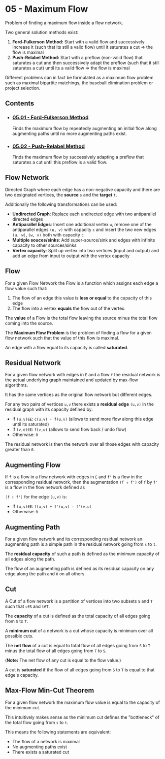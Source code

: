# 05 - Maximum Flow
Problem of finding a maximum flow inside a flow network.

Two general solution methods exist:

1. **Ford-Fulkerson Method:** Start with a valid flow and successively increase it (such that its still a valid flow) until it saturates a cut => the flow is maximal
2. **Push-Relabel Method:** Start with a preflow (non-valid flow) that saturates a cut and then successively adapt the preflow (such that it still saturates a cut) until its a valid flow => the flow is maximal

Different problems can in fact be formulated as a maximum flow problem such as maximal bipartite matchings, the baseball elimination problem or project selection.

## Contents
- ### [05.01 - Ford-Fulkerson Method](05.01%20-%20Ford-Fulkerson%20Method)
    Finds the maximum flow by repeatedly augmenting an initial flow along augmenting paths until no more augmenting paths exist.
- ### [05.02 - Push-Relabel Method](05.02%20-%20Push-Relabel%20Method)
    Finds the maximum flow by successively adapting a preflow that saturates a cut until this preflow is a valid flow.

## Flow Network
Directed Graph where each edge has a non-negative capacity and there are two designated vertices, the **source** `s` and the **target** `t`.

Additionally the following transformations can be used:
- **Undirected Graph**: Replace each undirected edge with two antiparallel directed edges
- **Antiparallel Edges**: Insert one additional vertex `w`, remove one of the antiparallel edges `(u, v)` with capacity `c` and insert the two new edges `(u, w)`, `(w, v)` both with capacity `c`
- **Multiple souces/sinks**: Add super-source/sink and edges with infinite capacity to other sources/sinks
- **Vertex capacity**: Split up vertex into two vertices (input and output) and add an edge from input to output with the vertex capacity

## Flow
For a given Flow Network the Flow is a function which assigns each edge a flow value such that:
1. The flow of an edge this value is **less or equal** to the capacity of this edge 
2. The flow into a vertex **equals** the flow out of the vertex.

The **value** of a Flow is the total flow leaving the source minus the total flow coming into the source.

The **Maximum Flow Problem** is the problem of finding a flow for a given flow network such that the value of this flow is maximal.

An edge with a flow equal to its capacity is called **saturated**.

## Residual Network
For a given flow network with edges in `E` and a flow `f` the residual network is the actual underlying graph maintained and updated by max-flow algorithms.

It has the same vertices as the original flow network but different edges.

For any two pairs of vertices `u,v` there exists a **residual edge** `(u,v)` in the residual graph with its capacity defined by:
- If `(u,v)∈E`: `c(u,v) - f(u,v)` (allows to send more flow along this edge until its saturated)
- If `(v,e)∈E`: `f(v,u)` (allows to send flow back / undo flow)
- Otherwise: `0`

The residual network is then the network over all those edges with capacity greater than `0`.

## Augmenting Flow
If `f` is a flow in a flow network with edges in `E` and `f'` is a flow in the corresponding residual network, then the augmentation `(f ↑ f')` of `f` by `f'` is a flow in the flow network defined as

`(f ↑ f')` for the edge `(u,v)` is:
- If `(u,v)∈E`: `f(u,v) + f'(u,v) - f'(v,u)`
- Otherwise: `0`

## Augmenting Path
For a given flow network and its corresponding residual network an augmenting path is a simple path in the residual network going from `s` to `t`.

The **residual capacity** of such a path is defined as the minimum capacity of all edges along the path.

The flow of an augmenting path is defined as its residual capacity on any edge along the path and `0` on all others.

## Cut
A Cut of a flow network is a partition of vertices into two subsets `S` and `T` such that `s∈S` and `t∈T`.

The **capacity** of a cut is defined as the total capacity of all edges going from `S` to `T`.

A **minimum cut** of a network is a cut whose capacity is minimum over all possible cuts.

The **net flow** of a cut is equal to total flow of all edges going from `S` to `T` minus the total flow of all edges going from `T` to `S`.

(**Note:** The net flow of any cut is equal to the flow value.)

A cut is **saturated** if the flow of all edges going from `S` to `T` is equal to that edge's capacity.

## Max-Flow Min-Cut Theorem
For a given flow network the maximum flow value is equal to the capacity of the minimum cut.

This intuitively makes sense as the minimum cut defines the "bottleneck" of the total flow going from `s` to `t`.

This means the following statements are equivalent:
- The flow of a network is maximal
- No augmenting paths exist
- There exists a saturated cut